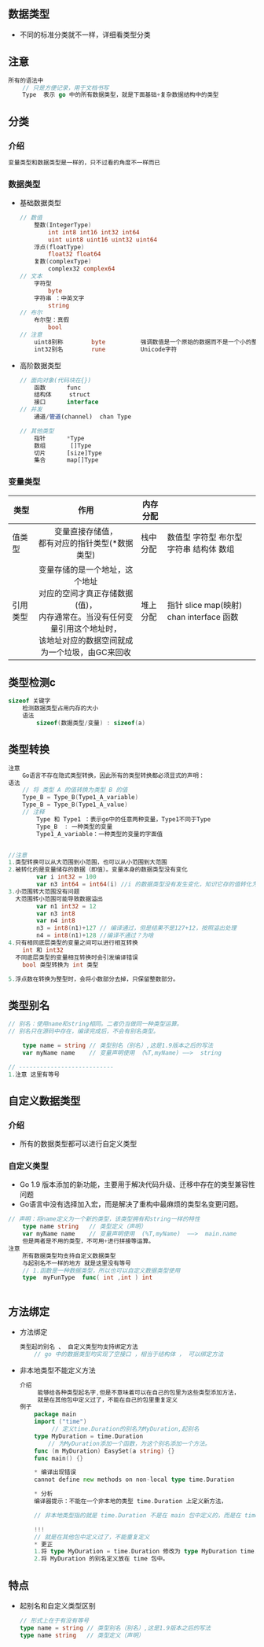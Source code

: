 ## 数据类型

*   不同的标准分类就不一样，详细看类型分类

## 注意

```go
所有的语法中
	// 只是方便记录，用于文档书写
	Type  表示 go 中的所有数据类型，就是下面基础+复杂数据结构中的类型

```

## 分类

### 介绍

```js
变量类型和数据类型是一样的，只不过看的角度不一样而已
```

### 数据类型

*   基础数据类型

    ```go
    // 数值 
        整数(IntegerType)
            int int8 int16 int32 int64 
            uint uint8 uint16 uint32 uint64
        浮点(floatType)  
            float32 float64
        复数(complexType)
            complex32 complex64
    // 文本
        字符型		
    		byte
        字符串 ：中英文字        
    		string 
    // 布尔
        布尔型：真假            
            bool
    // 注意
    	uint8别称        byte          强调数值是一个原始的数据而不是一个小的整数
        int32别名        rune          Unicode字符  
    ```

*   高阶数据类型

    ```js
    // 面向对象(代码块在{})
    	函数		func
    	结构体		struct
    	接口		interface
    // 并发
    	通道/管道(channel)	chan Type
    
    // 其他类型
        指针		*Type
        数组       []Type                
        切片		[size]Type
        集合		map[]Type      
    ```

### 变量类型

| 类型     |                             作用                             | 内存分配 |                                                              |
| -------- | :----------------------------------------------------------: | -------- | ------------------------------------------------------------ |
| 值类型   |      变量直接存储值，<br>都有对应的指针类型(*数据类型)       | 栈中分配 | 数值型      字符型      布尔型      字符串           结构体    数组 |
| 引用类型 | 变量存储的是一个地址，这个地址<br/>对应的空间才真正存储数据(值)，<br/>内存通常在。当没有任何变量引用这个地址时，<br/>该地址对应的数据空间就成为一个垃圾，由GC来回收 | 堆上分配 | 指针  slice   map(映射)   chan    interface 函数             |



## 类型检测c

```c++
sizeof 关键字
	检测数据类型占用内存的大小
	语法
		sizeof(数据类型/变量) : sizeof(a)
```





## 类型转换

```go
注意
	Go语言不存在隐式类型转换，因此所有的类型转换都必须显式的声明：
语法
    // 将 类型 A 的值转换为类型 B 的值
	Type_B = Type_B(Type1_A_variable)
	Type_B = Type_B(Type1_A_value)
	// 注释
		Type 和 Type1 ：表示go中的任意两种变量，Type1不同于Type
		Type_B  : 一种类型的变量
		Type1_A_variable：一种类型的变量的字面值


//注意
1.类型转换可以从大范围到小范围，也可以从小范围到大范围
2.被转化的是变量储存的数据（即值）。变量本身的数据类型没有变化
        var i int32 = 100
        var n3 int64 = int64(i) //i 的数据类型没有发生变化，知识它存的值转化为int64,并给了n3
3.小范围转大范围没有问题
  大范围转小范围可能导致数据溢出
        var n1 int32 = 12
        var n3 int8
        var n4 int8
        n3 = int8(n1)+127 // 编译通过，但是结果不是127+12，按照溢出处理
        n4 = int8(n1)+128 //编译不通过？为啥
4.只有相同底层类型的变量之间可以进行相互转换
	int 和 int32
  不同底层类型的变量相互转换时会引发编译错误
	bool 类型转换为 int 类型

5.浮点数在转换为整型时，会将小数部分去掉，只保留整数部分。
```

## 类型别名

```go
// 别名：使用name和string相同。二者仍当做同一种类型运算。
// 别名只在源码中存在，编译完成后，不会有别名类型。

    type name = string // 类型别名（别名）,这是1.9版本之后的写法
    var myName name    // 变量声明使用 （%T,myName) ——>  string

// ---------------------------
1.注意 这里有等号
```



## 自定义数据类型

### 介绍

*   所有的数据类型都可以进行自定义类型

### 自定义类型

*    Go 1.9 版本添加的新功能，主要用于解决代码升级、迁移中存在的类型兼容性问题 
*    Go语言中没有选择加入宏，而是解决了重构中最麻烦的类型名变更问题。

```go
// 声明：将name定义为一个新的类型，该类型拥有和string一样的特性
    type name string   // 类型定义（声明）
    var myName name    // 变量声明使用  (%T,myName)  ——>  main.name	
    但是两者是不用的类型，不可用+进行拼接等运算。
注意
	所有数据类型均支持自定义数据类型
	与起别名不一样的地方 就是这里没有等号
    // 1.函数是一种数据类型，所以也可以自定义数据类型使用
    type  myFunType  func( int ,int ) int
   
```

## 方法绑定

*   方法绑定

    ```go
    类型起的别名 、 自定义类型均支持绑定方法
    	// go 中的数据类型均实现了空接口 ，相当于结构体 ， 可以绑定方法
    ```

*   非本地类型不能定义方法

    ```go
    介绍
    	 能够给各种类型起名字,但是不意味着可以在自己的包里为这些类型添加方法，
    	 就是在其他包中定义过了，不能在自己的包里重复定义
    例子
    	package main
        import ("time")
             // 定义time.Duration的别名为MyDuration,起别名
        type MyDuration = time.Duration	
            // 为MyDuration添加一个函数，为这个别名添加一个方法。
        func (m MyDuration) EasySet(a string) {}
        func main() {}
    
        * 编译出现错误
        cannot define new methods on non-local type time.Duration
    
        * 分析
        编译器提示：不能在一个非本地的类型 time.Duration 上定义新方法，
    
        // 非本地类型指的就是 time.Duration 不是在 main 包中定义的，而是在 time 包中定义的，与 main 包不在同一个包中，因此不能为不在一个包中的类型定义方法。
    
        !!!
        // 就是在其他包中定义过了，不能重复定义
        * 更正
        1.将 type MyDuration = time.Duration 修改为 type MyDuration time.Duration，也就是将 MyDuration 从别名改为类型；
        2.将 MyDuration 的别名定义放在 time 包中。
    ```




## 特点

*   起别名和自定义类型区别

    ```go
    // 形式上在于有没有等号
    type name = string // 类型别名（别名）,这是1.9版本之后的写法
    type name string   // 类型定义（声明）
    ```



# 